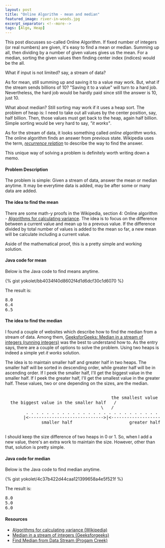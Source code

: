 ```yaml
---
layout: post
title: "Online Algorithm - mean and median"
featured_image: river-in-woods.jpg
excerpt_separator: <!--more-->
tags: [Algo, Heap]
---
```


This post discusses so-called Online Algorithm.
If fixed number of integers (or real numbers) are given, it's easy to find
a mean or median.
Summing up all, then dividing by a number of given values gives us the mean.
For a median, sorting the given values then finding center index (indices)
would be the all.
<!--more-->
What if input is not limited? say, a stream of data?

As for mean, still summing up and saving it to a value may work.
But, what if the stream sends billions of 10?
"Saving it to a value" will turn to a hard job.
Nevertheless, the hard job would be hardly paid since still the answer is 10, just 10.

What about median?
Still sorting may work if it uses a heap sort.
The problem of heap is: I need to take out all values by the center position, say, half billion.
Then, those values must get back to the heap, again half billion.
Simple sorting would be very hard to say, *"it works"*.

As for the stream of data, it looks something called *online algorithm* works.
The online algorithm finds an answer from previous state.
Wikipedia uses the term, [*recurrence relation*](https://en.wikipedia.org/wiki/Recurrence_relation) to describe the way to find the answer.


This unique way of solving a problem is definitely worth writing down a memo.



#### Problem Description ####

The problem is simple: Given a stream of data, answer the mean or median anytime.
It may be everytime data is added, may be after some or many data are added.


#### The idea to find the mean ####

There are some math-y proofs in the Wikipedia, section 4: Online algorithm - [Algorithms for calculating variance](https://en.wikipedia.org/wiki/Algorithms_for_calculating_variance).
The idea is to focus on the difference between a current value and mean up to a prevous value.
If the difference divided by total number of values is added to the mean so far,
a new mean will be calculate including a current value.

Aside of the mathematical proof, this is a pretty simple and working solution.


#### Java code for mean ####

Below is the Java code to find means anytime.

{% gist yokolet/bb4034f40d8602f4d1d6dcf30c1d6070 %}

The result is:

<pre>
8.0
6.4
6.5
</pre>


#### The idea to find the median ####

I found a couple of websites which describe how to find the median from a stream of data.
Among them, [GeeksforGeeks: Median in a stream of integers (running integers)](http://www.geeksforgeeks.org/median-of-stream-of-integers-running-integers/) was the best to understand how to.
As the entry says, there are a couple of options to solve the problem.
Using two heaps is indeed a simple yet *it works* solution.

The idea is to maintain smaller half and greater half in two heaps.
The smaller half will be sorted in descending order, while greater half will be in ascending order.
If I peek the smaller half, I'll get the biggest value in the smaller half.
If I peek the greater half, I'll get the smallest value in the greater half.
These values, two or one depending on the sizes, are the median.

<pre>
                                  
                                         the smallest value in the greater half
  the biggest value in the smaller half   /
                                     \   /
        . . . . . . . . . . . . . . . . . . . . . . . . . . . . . . . .
       |<----------------------------->|<----------------------------->|
              smaller half                      greater half

</pre>

I should keep the size difference of two heaps in 0 or 1.
So, when I add a new value, there's an extra work to maintain the size.
However, other than that, solution is pretty simple.


#### Java code for median ####

Below is the Java code to find median anytime.

{% gist yokolet/4c37b422d44caa121399658a4e5f521f %}

The result is:

<pre>
8.0
5.0
6.0
</pre>


#### Resources ####

- [Algorithms for calculating variance (Wikipedia)](https://en.wikipedia.org/wiki/Algorithms_for_calculating_variance)
- [Median in a stream of integers (Geeksforgeeks)](http://www.geeksforgeeks.org/median-of-stream-of-integers-running-integers/)
- [Find Median from Data Stream (Progam Creek)](http://www.programcreek.com/2015/01/leetcode-find-median-from-data-stream-java/)
